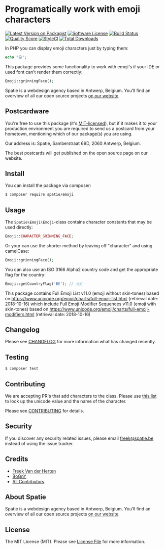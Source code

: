 # Programatically work with emoji characters

[![Latest Version on Packagist](https://img.shields.io/packagist/v/spatie/emoji.svg?style=flat-square)](https://packagist.org/packages/spatie/emoji)
[![Software License](https://img.shields.io/badge/license-MIT-brightgreen.svg?style=flat-square)](LICENSE.md)
[![Build Status](https://img.shields.io/travis/spatie/emoji/master.svg?style=flat-square)](https://travis-ci.org/spatie/emoji)
[![Quality Score](https://img.shields.io/scrutinizer/g/spatie/emoji.svg?style=flat-square)](https://scrutinizer-ci.com/g/spatie/emoji)
[![StyleCI](https://styleci.io/repos/51245349/shield?branch=master)](https://styleci.io/repos/51245349)
[![Total Downloads](https://img.shields.io/packagist/dt/spatie/emoji.svg?style=flat-square)](https://packagist.org/packages/spatie/emoji)

In PHP you can display emoji characters just by typing them:

```php
echo "😃";
```

This package provides some functionality to work with emoji's if your IDE or used font can't render them correctly:

```php
Emoji::grinningFace();
```

Spatie is a webdesign agency based in Antwerp, Belgium. You'll find an overview of all our open source projects [on our website](https://spatie.be/opensource).

## Postcardware

You're free to use this package (it's [MIT-licensed](LICENSE.md)), but if it makes it to your production environment you are required to send us a postcard from your hometown, mentioning which of our package(s) you are using.

Our address is: Spatie, Samberstraat 69D, 2060 Antwerp, Belgium.

The best postcards will get published on the open source page on our website.

## Install

You can install the package via composer:
``` bash
$ composer require spatie/emoji
```

## Usage

The `Spatie\Emoji\Emoji`-class contains character constants that may be used directly:

```php
Emoji::CHARACTER_GRINNING_FACE;
```

Or your can use the shorter method by leaving off "character" and using camelCase:
```php
Emoji::grinningFace();
```

You can also use an ISO 3166 Alpha2 country code and get the appropriate flag for the country:
```php
Emoji::getCountryFlag('BE'); // 🇧🇪
```
This package contains Full Emoji List v11.0 (emoji without skin-tones) based on
https://www.unicode.org/emoji/charts/full-emoji-list.html (retrieval date: 2018-10-16)
which include Full Emoji Modifier Sequences v11.0 (emoji with skin-tones) based on
https://www.unicode.org/emoji/charts/full-emoji-modifiers.html (retrieval date: 2018-10-16)

## Changelog

Please see [CHANGELOG](CHANGELOG.md) for more information what has changed recently.

## Testing

``` bash
$ composer test
```

## Contributing

We are accepting PR's that add characters to the class.
Please use [this list](http://unicode.org/emoji/charts/full-emoji-list.html) to look up the unicode value and
the name of the character.

Please see [CONTRIBUTING](CONTRIBUTING.md) for details.

## Security

If you discover any security related issues, please email freek@spatie.be instead of using the issue tracker.

## Credits

- [Freek Van der Herten](https://github.com/freekmurze)
- [BoGnY](https://github.com/bogny)
- [All Contributors](../../contributors)

## About Spatie
Spatie is a webdesign agency based in Antwerp, Belgium. You'll find an overview of all our open source projects [on our website](https://spatie.be/opensource).

## License

The MIT License (MIT). Please see [License File](LICENSE.md) for more information.
